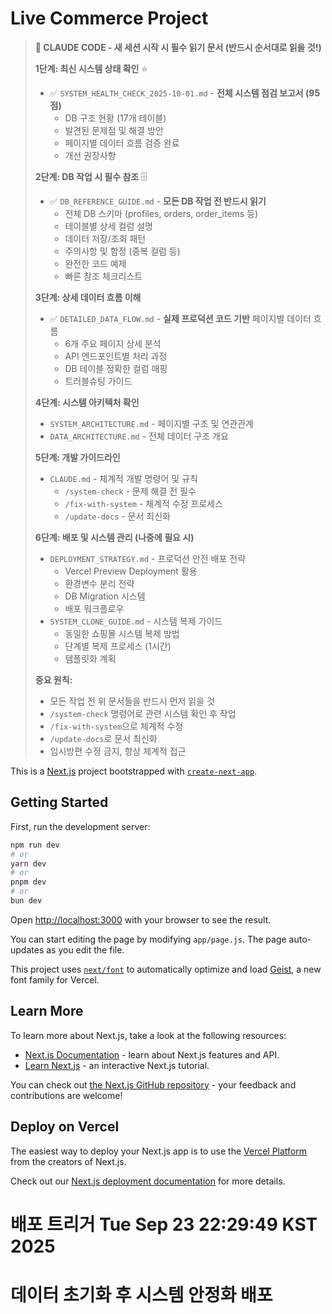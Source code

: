 # Live Commerce Project

> **🤖 CLAUDE CODE - 새 세션 시작 시 필수 읽기 문서 (반드시 순서대로 읽을 것!)**
>
> **1단계: 최신 시스템 상태 확인** ⭐
> - ✅ `SYSTEM_HEALTH_CHECK_2025-10-01.md` - **전체 시스템 점검 보고서 (95점)**
>   - DB 구조 현황 (17개 테이블)
>   - 발견된 문제점 및 해결 방안
>   - 페이지별 데이터 흐름 검증 완료
>   - 개선 권장사항
>
> **2단계: DB 작업 시 필수 참조** 🗄️
> - ✅ `DB_REFERENCE_GUIDE.md` - **모든 DB 작업 전 반드시 읽기**
>   - 전체 DB 스키마 (profiles, orders, order_items 등)
>   - 테이블별 상세 컬럼 설명
>   - 데이터 저장/조회 패턴
>   - 주의사항 및 함정 (중복 컬럼 등)
>   - 완전한 코드 예제
>   - 빠른 참조 체크리스트
>
> **3단계: 상세 데이터 흐름 이해**
> - ✅ `DETAILED_DATA_FLOW.md` - **실제 프로덕션 코드 기반** 페이지별 데이터 흐름
>   - 6개 주요 페이지 상세 분석
>   - API 엔드포인트별 처리 과정
>   - DB 테이블 정확한 컬럼 매핑
>   - 트러블슈팅 가이드
>
> **4단계: 시스템 아키텍처 확인**
> - `SYSTEM_ARCHITECTURE.md` - 페이지별 구조 및 연관관계
> - `DATA_ARCHITECTURE.md` - 전체 데이터 구조 개요
>
> **5단계: 개발 가이드라인**
> - `CLAUDE.md` - 체계적 개발 명령어 및 규칙
>   - `/system-check` - 문제 해결 전 필수
>   - `/fix-with-system` - 체계적 수정 프로세스
>   - `/update-docs` - 문서 최신화
>
> **6단계: 배포 및 시스템 관리 (나중에 필요 시)**
> - `DEPLOYMENT_STRATEGY.md` - 프로덕션 안전 배포 전략
>   - Vercel Preview Deployment 활용
>   - 환경변수 분리 전략
>   - DB Migration 시스템
>   - 배포 워크플로우
> - `SYSTEM_CLONE_GUIDE.md` - 시스템 복제 가이드
>   - 동일한 쇼핑몰 시스템 복제 방법
>   - 단계별 복제 프로세스 (1시간)
>   - 템플릿화 계획
>
> **중요 원칙:**
> - 모든 작업 전 위 문서들을 반드시 먼저 읽을 것
> - `/system-check` 명령어로 관련 시스템 확인 후 작업
> - `/fix-with-system`으로 체계적 수정
> - `/update-docs`로 문서 최신화
> - 임시방편 수정 금지, 항상 체계적 접근

This is a [Next.js](https://nextjs.org) project bootstrapped with [`create-next-app`](https://github.com/vercel/next.js/tree/canary/packages/create-next-app).

## Getting Started

First, run the development server:

```bash
npm run dev
# or
yarn dev
# or
pnpm dev
# or
bun dev
```

Open [http://localhost:3000](http://localhost:3000) with your browser to see the result.

You can start editing the page by modifying `app/page.js`. The page auto-updates as you edit the file.

This project uses [`next/font`](https://nextjs.org/docs/app/building-your-application/optimizing/fonts) to automatically optimize and load [Geist](https://vercel.com/font), a new font family for Vercel.

## Learn More

To learn more about Next.js, take a look at the following resources:

- [Next.js Documentation](https://nextjs.org/docs) - learn about Next.js features and API.
- [Learn Next.js](https://nextjs.org/learn) - an interactive Next.js tutorial.

You can check out [the Next.js GitHub repository](https://github.com/vercel/next.js) - your feedback and contributions are welcome!

## Deploy on Vercel

The easiest way to deploy your Next.js app is to use the [Vercel Platform](https://vercel.com/new?utm_medium=default-template&filter=next.js&utm_source=create-next-app&utm_campaign=create-next-app-readme) from the creators of Next.js.

Check out our [Next.js deployment documentation](https://nextjs.org/docs/app/building-your-application/deploying) for more details.
# 배포 트리거 Tue Sep 23 22:29:49 KST 2025
# 데이터 초기화 후 시스템 안정화 배포
